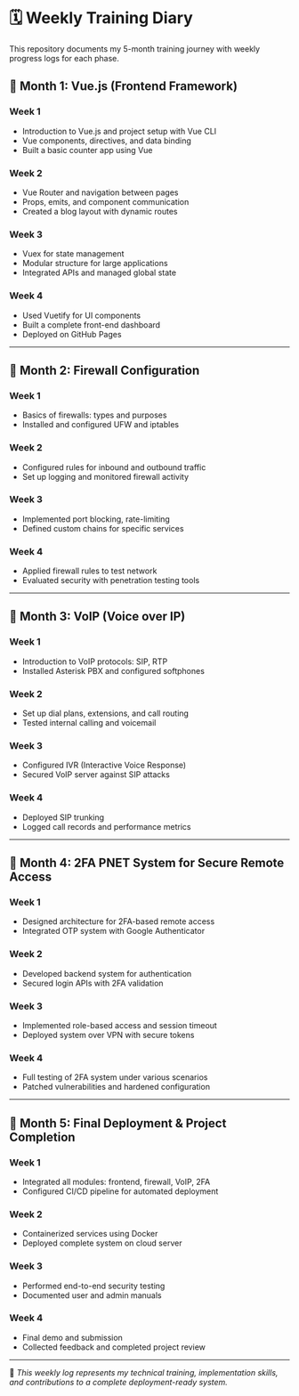 # 🗓️ Weekly Training Diary

This repository documents my 5-month training journey with weekly progress logs for each phase.

## 📅 Month 1: Vue.js (Frontend Framework)

### Week 1
- Introduction to Vue.js and project setup with Vue CLI
- Vue components, directives, and data binding
- Built a basic counter app using Vue

### Week 2
- Vue Router and navigation between pages
- Props, emits, and component communication
- Created a blog layout with dynamic routes

### Week 3
- Vuex for state management
- Modular structure for large applications
- Integrated APIs and managed global state

### Week 4
- Used Vuetify for UI components
- Built a complete front-end dashboard
- Deployed on GitHub Pages

---

## 📅 Month 2: Firewall Configuration

### Week 1
- Basics of firewalls: types and purposes
- Installed and configured UFW and iptables

### Week 2
- Configured rules for inbound and outbound traffic
- Set up logging and monitored firewall activity

### Week 3
- Implemented port blocking, rate-limiting
- Defined custom chains for specific services

### Week 4
- Applied firewall rules to test network
- Evaluated security with penetration testing tools

---

## 📅 Month 3: VoIP (Voice over IP)

### Week 1
- Introduction to VoIP protocols: SIP, RTP
- Installed Asterisk PBX and configured softphones

### Week 2
- Set up dial plans, extensions, and call routing
- Tested internal calling and voicemail

### Week 3
- Configured IVR (Interactive Voice Response)
- Secured VoIP server against SIP attacks

### Week 4
- Deployed SIP trunking
- Logged call records and performance metrics

---

## 📅 Month 4: 2FA PNET System for Secure Remote Access

### Week 1
- Designed architecture for 2FA-based remote access
- Integrated OTP system with Google Authenticator

### Week 2
- Developed backend system for authentication
- Secured login APIs with 2FA validation

### Week 3
- Implemented role-based access and session timeout
- Deployed system over VPN with secure tokens

### Week 4
- Full testing of 2FA system under various scenarios
- Patched vulnerabilities and hardened configuration

---

## 📅 Month 5: Final Deployment & Project Completion

### Week 1
- Integrated all modules: frontend, firewall, VoIP, 2FA
- Configured CI/CD pipeline for automated deployment

### Week 2
- Containerized services using Docker
- Deployed complete system on cloud server

### Week 3
- Performed end-to-end security testing
- Documented user and admin manuals

### Week 4
- Final demo and submission
- Collected feedback and completed project review

---

📌 *This weekly log represents my technical training, implementation skills, and contributions to a complete deployment-ready system.*
